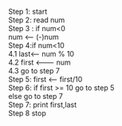 Step 1: start  
Step 2: read num  
Step 3 : if num<0  
              num <-- (-)num   
Step 4:if num<10  
              4.1  last<-- num % 10   
               4.2 first <--- num  
               4.3 go to step 7  
Step 5: first <-- first/10   
Step 6: if first >= 10  go to step 5  
             else go to step 7  
Step 7: print first,last   
Step 8 stop

